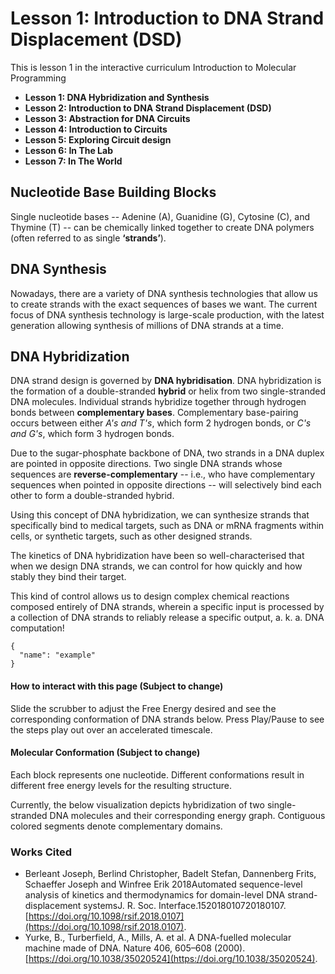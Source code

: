 # Lesson 1: Introduction to DNA Strand Displacement (DSD)

This is lesson 1
in the interactive curriculum
Introduction to Molecular Programming

- **Lesson 1: DNA Hybridization and Synthesis**
- **Lesson 2: Introduction to DNA Strand Displacement (DSD)**
- **Lesson 3: Abstraction for DNA Circuits**
- **Lesson 4: Introduction to Circuits**
- **Lesson 5: Exploring Circuit design**
- **Lesson 6: In The Lab**
- **Lesson 7: In The World**

## Nucleotide Base Building Blocks

Single nucleotide bases
-- Adenine (A), Guanidine (G), Cytosine (C), and Thymine (T) --
can be chemically linked together to create DNA polymers
(often referred to as single **‘strands’**).

## DNA Synthesis

Nowadays,
there are a variety of DNA synthesis technologies
that allow us to create strands
with the exact sequences of bases we want.
The current focus of DNA synthesis technology is
large-scale production,
with the latest generation
allowing synthesis of millions of DNA strands at a time.

## DNA Hybridization

DNA strand design
is governed by **DNA hybridisation**.
DNA hybridization is the formation of
a double-stranded **hybrid**
or helix from two single-stranded DNA molecules.
Individual strands hybridize together
through hydrogen bonds between **complementary bases**.
Complementary base-pairing occurs
between either *A's and T's*,
which form 2 hydrogen bonds,
or *C's and G's*,
which form 3 hydrogen bonds.

Due to the sugar-phosphate backbone of DNA,
two strands in a DNA duplex
are pointed in opposite directions.
Two single DNA strands
whose sequences are **reverse-complementary**
-- i.e., who have complementary sequences
when pointed in opposite directions --
will selectively bind each other
to form a double-stranded hybrid.

Using this concept of DNA hybridization,
we can synthesize strands
that specifically bind to medical targets,
such as DNA or mRNA fragments
within cells,
or synthetic targets,
such as other designed strands.

The kinetics of DNA hybridization
have been so well-characterised
that when we design DNA strands,
we can control for
how quickly and how stably
they bind their target.

This kind of control allows us to
design complex chemical reactions
composed entirely of DNA strands,
wherein a specific input is processed
by a collection of DNA strands
to reliably release a specific output,
a. k. a. DNA computation!

```SDSimulation
{
  "name": "example"
}
```

#### How to interact with this page (Subject to change)

Slide the scrubber
to adjust the Free Energy desired
and see the corresponding conformation
of DNA strands below.
Press Play/Pause
to see the steps play out
over an accelerated timescale.

#### Molecular Conformation (Subject to change)

Each block represents one nucleotide.
Different conformations result
in different free energy levels
for the resulting structure.

Currently,
the below visualization depicts hybridization
of two single-stranded DNA molecules
and their corresponding energy graph.
Contiguous colored segments
denote complementary domains.

### Works Cited

- Berleant Joseph,
  Berlind Christopher,
  Badelt Stefan,
  Dannenberg Frits,
  Schaeffer Joseph
  and Winfree Erik
  2018Automated sequence-level analysis of kinetics and thermodynamics for domain-level DNA strand-displacement systemsJ.
  R. Soc. Interface.152018010720180107.
  [https://doi.org/10.1098/rsif.2018.0107](https://doi.org/10.1098/rsif.2018.0107).
- Yurke, B.,
  Turberfield, A.,
  Mills, A. et al.
  A DNA-fuelled molecular machine made of DNA.
  Nature 406, 605–608 (2000).
  [https://doi.org/10.1038/35020524](https://doi.org/10.1038/35020524).
